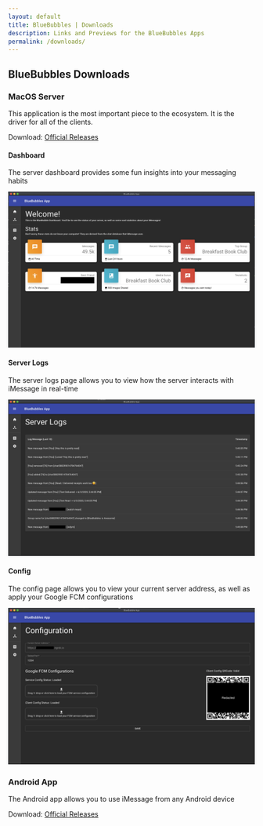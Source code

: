 ```yaml
---
layout: default
title: BlueBubbles | Downloads
description: Links and Previews for the BlueBubbles Apps
permalink: /downloads/
---
```


## BlueBubbles Downloads

### MacOS Server

This application is the most important piece to the ecosystem. It is the driver for all of the clients.

Download: [Official Releases](https://github.com/BlueBubblesApp/BlueBubbles-Server/releases)

#### Dashboard

The server dashboard provides some fun insights into your messaging habits

![BlueBubbles App Dashboard](/assets/img/server-dashboard.png "BlueBubbles App Dashboard")

#### Server Logs

The server logs page allows you to view how the server interacts with iMessage in real-time

![BlueBubbles App Dashboard](/assets/img/server-logs.png "BlueBubbles App Server Logs")

#### Config

The config page allows you to view your current server address, as well as apply your Google FCM configurations

![BlueBubbles App Dashboard](/assets/img/server-config.png "BlueBubbles App Server Config")

### Android App

The Android app allows you to use iMessage from any Android device

Download: [Official Releases](https://github.com/BlueBubblesApp/BlueBubbles-Android-App/releases)